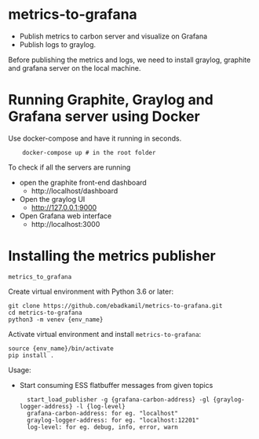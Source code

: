 # metrics-to-grafana
  - Publish metrics to carbon server and visualize on Grafana
  - Publish logs to graylog.

Before publishing the metrics and logs, we need to install graylog, graphite and grafana server on
the local machine.

# Running Graphite, Graylog and Grafana server using Docker

Use docker-compose and have it running in seconds.

        docker-compose up # in the root folder

To check if all the servers are running

* open the graphite front-end dashboard
  - http://localhost/dashboard
* Open the graylog UI
  - http://127.0.0.1:9000
* Open Grafana web interface
  - http://localhost:3000

# Installing the metrics publisher

`metrics_to_grafana`

Create virtual environment with Python 3.6 or later:

    git clone https://github.com/ebadkamil/metrics-to-grafana.git
    cd metrics-to-grafana
    python3 -m venev {env_name}

Activate virtual environment and install `metrics-to-grafana`:

    source {env_name}/bin/activate
    pip install .

Usage:

- Start consuming ESS flatbuffer messages from given topics

        start_load_publisher -g {grafana-carbon-address} -gl {graylog-logger-address} -l {log-level}
        grafana-carbon-address: for eg. "localhost"
        graylog-logger-address: for eg. "localhost:12201"
        log-level: for eg. debug, info, error, warn
